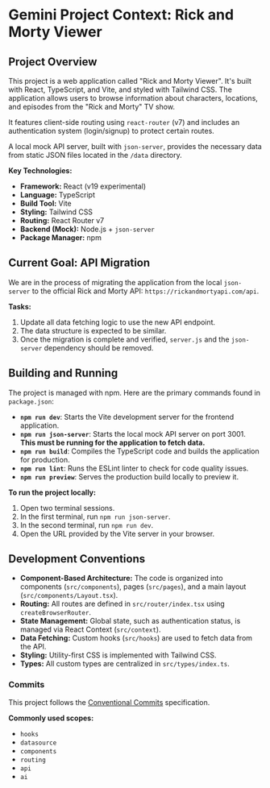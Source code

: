 # Gemini Project Context: Rick and Morty Viewer

## Project Overview

This project is a web application called "Rick and Morty Viewer". It's built with React, TypeScript, and Vite, and styled with Tailwind CSS. The application allows users to browse information about characters, locations, and episodes from the "Rick and Morty" TV show.

It features client-side routing using `react-router` (v7) and includes an authentication system (login/signup) to protect certain routes.

A local mock API server, built with `json-server`, provides the necessary data from static JSON files located in the `/data` directory.

**Key Technologies:**
*   **Framework:** React (v19 experimental)
*   **Language:** TypeScript
*   **Build Tool:** Vite
*   **Styling:** Tailwind CSS
*   **Routing:** React Router v7
*   **Backend (Mock):** Node.js + `json-server`
*   **Package Manager:** npm

## Current Goal: API Migration

We are in the process of migrating the application from the local `json-server` to the official Rick and Morty API: `https://rickandmortyapi.com/api`.

**Tasks:**
1.  Update all data fetching logic to use the new API endpoint.
2.  The data structure is expected to be similar.
3.  Once the migration is complete and verified, `server.js` and the `json-server` dependency should be removed.

## Building and Running

The project is managed with npm. Here are the primary commands found in `package.json`:

*   **`npm run dev`**: Starts the Vite development server for the frontend application.
*   **`npm run json-server`**: Starts the local mock API server on port 3001. **This must be running for the application to fetch data.**
*   **`npm run build`**: Compiles the TypeScript code and builds the application for production.
*   **`npm run lint`**: Runs the ESLint linter to check for code quality issues.
*   **`npm run preview`**: Serves the production build locally to preview it.

**To run the project locally:**
1.  Open two terminal sessions.
2.  In the first terminal, run `npm run json-server`.
3.  In the second terminal, run `npm run dev`.
4.  Open the URL provided by the Vite server in your browser.

## Development Conventions

*   **Component-Based Architecture:** The code is organized into components (`src/components`), pages (`src/pages`), and a main layout (`src/components/Layout.tsx`).
*   **Routing:** All routes are defined in `src/router/index.tsx` using `createBrowserRouter`.
*   **State Management:** Global state, such as authentication status, is managed via React Context (`src/context`).
*   **Data Fetching:** Custom hooks (`src/hooks`) are used to fetch data from the API.
*   **Styling:** Utility-first CSS is implemented with Tailwind CSS.
*   **Types:** All custom types are centralized in `src/types/index.ts`.

### Commits

This project follows the [Conventional Commits](https://www.conventionalcommits.org/) specification.

**Commonly used scopes:**
*   `hooks`
*   `datasource`
*   `components`
*   `routing`
*   `api`
*   `ai`